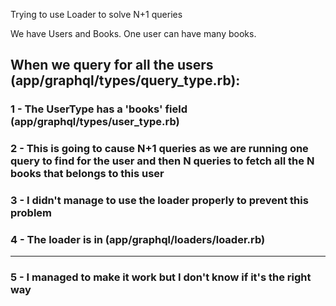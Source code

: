 Trying to use Loader to solve N+1 queries

We have Users and Books.
One user can have many books.

## When we query for all the users (app/graphql/types/query_type.rb):
  
  ### 1 - The UserType has a 'books' field (app/graphql/types/user_type.rb)
  
  ### 2 - This is going to cause N+1 queries as we are running one query to find for the user and then N queries to fetch all the N books that belongs to this user
  
  ### 3 - I didn't manage to use the loader properly to prevent this problem
  
  ### 4 - The loader is in (app/graphql/loaders/loader.rb)
  
  ------------------------------------------------------------------------------
  
  ### 5 - I managed to make it work but I don't know if it's the right way

